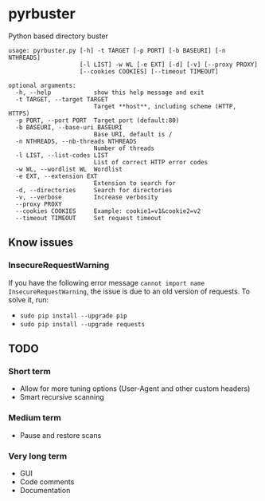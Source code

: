 # pyrbuster
Python based directory buster

```
usage: pyrbuster.py [-h] -t TARGET [-p PORT] [-b BASEURI] [-n NTHREADS]
                    [-l LIST] -w WL [-e EXT] [-d] [-v] [--proxy PROXY]
                    [--cookies COOKIES] [--timeout TIMEOUT]

optional arguments:
  -h, --help            show this help message and exit
  -t TARGET, --target TARGET
                        Target **host**, including scheme (HTTP, HTTPS)
  -p PORT, --port PORT  Target port (default:80)
  -b BASEURI, --base-uri BASEURI
                        Base URI, default is /
  -n NTHREADS, --nb-threads NTHREADS
                        Number of threads
  -l LIST, --list-codes LIST
                        List of correct HTTP error codes
  -w WL, --wordlist WL  Wordlist
  -e EXT, --extension EXT
                        Extension to search for
  -d, --directories     Search for directories
  -v, --verbose         Increase verbosity
  --proxy PROXY
  --cookies COOKIES     Example: cookie1=v1&cookie2=v2
  --timeout TIMEOUT     Set request timeout
```

## Know issues

### InsecureRequestWarning

If you have the following error message `cannot import name InsecureRequestWarning`, the issue is due to an old version of requests.
To solve it, run:
* `sudo pip install --upgrade pip`
* `sudo pip install --upgrade requests`

## TODO

### Short term
* Allow for more tuning options (User-Agent and other custom headers)
* Smart recursive scanning

### Medium term
* Pause and restore scans

### Very long term
* GUI
* Code comments
* Documentation
